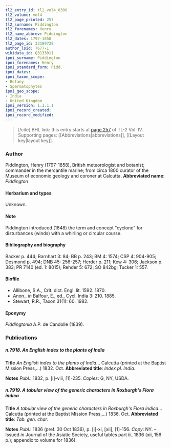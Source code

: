 ```yaml
---
tl2_entry_id: tl2_vol4_0300
tl2_volume: vol4
tl2_page_printed: 257
tl2_surname: Piddington
tl2_forenames: Henry
tl2_name_abbrev: Piddington
tl2_dates: 1797-1858
tl2_page_id: 33189728
author_lsid: 7677-1
wikidata_id: Q3133011
ipni_surname: Piddington
ipni_forenames: Henry
ipni_standard_form: Pidd.
ipni_dates: 
ipni_taxon_scope: 
- Botany
- Spermatophytes
ipni_geo_scope: 
- India
- United Kingdom
ipni_version: 1.1.1.1
ipni_record_created: 
ipni_record_modified:
---
```



> [!cite] BHL link: this entry starts at [page 257](https://www.biodiversitylibrary.org/page/33189728) of TL-2 Vol. IV.
> Supporting pages: [[Abbreviations|abbreviations]], [[Layout key|layout key]].

### Author

Piddington, Henry (1797-1858), British meteorologist and botanist; commander in the mercantile marine; from circa 1800 curator of the Museum of economic geology and coroner at Calcutta. 
**Abbreviated name**: *Piddington*

#### Herbarium and types

Unknown.

#### Note

Piddington introduced (1848) the term and concept "cyclone" for disturbances (winds) with a whirling or circular course.

#### Bibliography and biography

Backer p. 444; Barnhart 3: 84; BB p. 243; BM 4: 1574; CSP 4: 904-905; Desmond p. 494; DNB 45: 256-257; Herder p. 211; Kew 4: 306; Jackson p. 383; PR 7140 (ed. 1: 8015); Rehder 5: 672; SO 842bg; Tucker 1: 557.

#### Biofile

- Allibone, S.A., Crit. dict. Engl. lit. 1592. 1870.
- Anon., *in* Balfour, E., ed., Cycl. India 3: 210. 1885.
- Stewart, R.R., Taxon 31(1): 60. 1982.

#### Eponymy

*Piddingtonia* A.P. de Candolle (1839).

### Publications

##### n.7918. An English index to the plants of India

**Title**
*An English index to the plants of India*... Calcutta (printed at the Baptist Mission Press,...) 1832. Oct.
**Abbreviated title**: *Index pl. India*.

**Notes**
*Publ*.: 1832, p. \[i\]-viii, \[1\]-235. *Copies*: G, NY, USDA.

##### n.7919. A tabular view of the generic characters in Roxburgh's Flora indica

**Title**
*A tabular view of the generic characters in Roxburgh's Flora indica*... Calcutta (printed at the Baptist Mission Press,...) 1836. Oct.
**Abbreviated title**: *Tab. gen. char.*

**Notes**
*Publ*.: 1836 (pref. 30 Oct 1836), p. \[i\]-xi, \[xii\], \[1\]-156. *Copy*: NY. – Issued *in* Journal of the Asiatic Society, useful tables part iii, 1836 (xii, 156 p.); appendix to volume for 1836).

